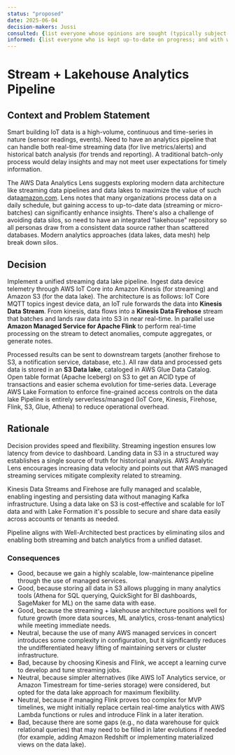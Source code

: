 ```yaml
---
status: "proposed"
date: 2025-06-04
decision-makers: Jussi
consulted: {list everyone whose opinions are sought (typically subject-matter experts); and with whom there is a two-way communication}
informed: {list everyone who is kept up-to-date on progress; and with whom there is a one-way communication}
---
```


# Stream + Lakehouse Analytics Pipeline

## Context and Problem Statement

Smart building IoT data is a high-volume, continuous and time-series in nature (sensor readings, events).
Need to have an analytics pipeline that can handle both real-time streaming data (for live metrics/alerts) and
historical batch analysis (for trends and reporting). A traditional batch-only process would delay insights
and may not meet user expectations for timely information.

The AWS Data Analytics Lens suggests exploring modern data architecture like streaming data pipelines and
data lakes to maximize the value of such data[amazon.com](https://docs.aws.amazon.com/wellarchitected/latest/analytics-lens/characteristics.html#:~:text=In%20this%20step%2C%20you%20focus,built%20analytics%20and%20machine%20learning).
Lens notes that many organizations process data on a daily schedule, but gaining access to up-to-date data (streaming or micro-batches)
can significantly enhance insights. There's also a challenge of avoiding data silos, so need to have an integrated "lakehouse"
repository so all personas draw from a consistent data source rather than scattered databases. Modern analytics approaches
(data lakes, data mesh) help break down silos.


## Decision

Implement a unified streaming data lake pipeline.
Ingest data device telemetry through AWS IoT Core into Amazon Kinesis (for streaming) and Amazon S3 (for the data lake).
The architecture is as follows:
IoT Core MQTT topics ingest device data, an IoT rule forwards the data into **Kinesis Data Stream**.
From kinesis, data flows into a **Kinesis Data Firehose** stream that batches and lands raw data into S3 in near real-time.
In parallel use **Amazon Managed Service for Apache Flink** to perform real-time processing on the stream to detect anomalies, compute aggregates, or generate notes.

Processed results can be sent to downstream targets (another firehose to S3, a notification service, database, etc.).
All raw data and processed gets data is stored in an **S3 Data lake**, cataloged in AWS Glue Data Catalog.
Open table format (Apache Iceberg) on S3 to get an ACID type of transactions and easier schema evolution for time-series data.
Leverage AWS Lake Formation to enforce fine-grained access controls on the data lake
Pipeline is entirely serverless/managed (IoT Core, Kinesis, Firehose, Flink, S3, Glue, Athena) to reduce operational overhead.

## Rationale

Decision provides speed and flexibility. Streaming ingestion ensures low latency from device to dashboard.
Landing data in S3 in a structured way establishes a single source of truth for historical analysis.
AWS Analytic Lens encourages increasing data velocity and points out that AWS managed streaming services
mitigate complexity related to streaming.

Kinesis Data Streams and Firehose are fully managed and scalable, enabling ingesting and persisting data without managing
Kafka infrastructure. Using a data lake on S3 is cost-effective and scalable for IoT data and with Lake Formation it's possible
to secure and share data easily across accounts or tenants as needed.

Pipeline aligns with Well-Architected best practices by eliminating silos and enabling both streaming and batch analytics
from a unified dataset.

### Consequences

* Good, because we gain a highly scalable, low-maintenance pipeline through the use of managed services. 
* Good, because storing all data in S3 allows plugging in many analytics tools (Athena for SQL querying, QuickSight for BI dashboards, SageMaker for ML) on the same data with ease. 
* Good, because the streaming + lakehouse architecture positions well for future growth (more data sources, ML analytics, cross-tenant analytics) while meeting immediate needs. 
* Neutral, because the use of many AWS managed services in concert introduces some complexity in configuration, but it significantly reduces the undifferentiated heavy lifting of maintaining servers or cluster infrastructure. 
* Bad, because by choosing Kinesis and Flink, we accept a learning curve to develop and tune streaming jobs. 
* Neutral, because simpler alternatives (like AWS IoT Analytics service, or Amazon Timestream for time-series storage) were considered, but opted for the data lake approach for maximum flexibility. 
* Neutral, because if managing Flink proves too complex for MVP timelines, we might initially replace certain real-time analytics with AWS Lambda functions or rules and introduce Flink in a later iteration. 
* Bad, because there are some gaps (e.g., no data warehouse for quick relational queries) that may need to be filled in later evolutions if needed (for example, adding Amazon Redshift or implementing materialized views on the data lake).